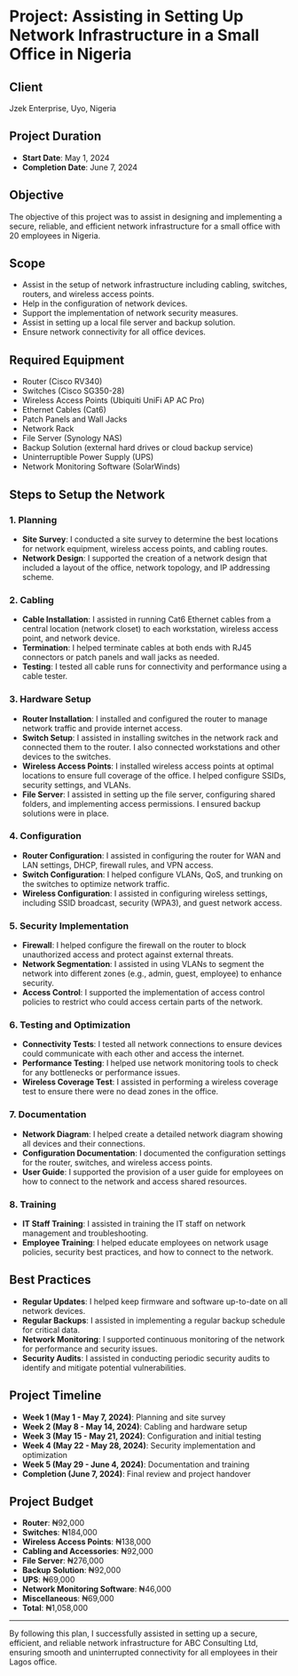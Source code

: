 # Project: Assisting in Setting Up Network Infrastructure in a Small Office in Nigeria

## Client
Jzek Enterprise, Uyo, Nigeria

## Project Duration
- **Start Date**: May 1, 2024
- **Completion Date**: June 7, 2024

## Objective
The objective of this project was to assist in designing and implementing a secure, reliable, and efficient network infrastructure for a small office with 20 employees in Nigeria.

## Scope
- Assist in the setup of network infrastructure including cabling, switches, routers, and wireless access points.
- Help in the configuration of network devices.
- Support the implementation of network security measures.
- Assist in setting up a local file server and backup solution.
- Ensure network connectivity for all office devices.

## Required Equipment
- Router (Cisco RV340)
- Switches (Cisco SG350-28)
- Wireless Access Points (Ubiquiti UniFi AP AC Pro)
- Ethernet Cables (Cat6)
- Patch Panels and Wall Jacks
- Network Rack
- File Server (Synology NAS)
- Backup Solution (external hard drives or cloud backup service)
- Uninterruptible Power Supply (UPS)
- Network Monitoring Software (SolarWinds)

## Steps to Setup the Network

### 1. Planning
- **Site Survey**: I conducted a site survey to determine the best locations for network equipment, wireless access points, and cabling routes.
- **Network Design**: I supported the creation of a network design that included a layout of the office, network topology, and IP addressing scheme.

### 2. Cabling
- **Cable Installation**: I assisted in running Cat6 Ethernet cables from a central location (network closet) to each workstation, wireless access point, and network device.
- **Termination**: I helped terminate cables at both ends with RJ45 connectors or patch panels and wall jacks as needed.
- **Testing**: I tested all cable runs for connectivity and performance using a cable tester.

### 3. Hardware Setup
- **Router Installation**: I installed and configured the router to manage network traffic and provide internet access.
- **Switch Setup**: I assisted in installing switches in the network rack and connected them to the router. I also connected workstations and other devices to the switches.
- **Wireless Access Points**: I installed wireless access points at optimal locations to ensure full coverage of the office. I helped configure SSIDs, security settings, and VLANs.
- **File Server**: I assisted in setting up the file server, configuring shared folders, and implementing access permissions. I ensured backup solutions were in place.

### 4. Configuration
- **Router Configuration**: I assisted in configuring the router for WAN and LAN settings, DHCP, firewall rules, and VPN access.
- **Switch Configuration**: I helped configure VLANs, QoS, and trunking on the switches to optimize network traffic.
- **Wireless Configuration**: I assisted in configuring wireless settings, including SSID broadcast, security (WPA3), and guest network access.

### 5. Security Implementation
- **Firewall**: I helped configure the firewall on the router to block unauthorized access and protect against external threats.
- **Network Segmentation**: I assisted in using VLANs to segment the network into different zones (e.g., admin, guest, employee) to enhance security.
- **Access Control**: I supported the implementation of access control policies to restrict who could access certain parts of the network.

### 6. Testing and Optimization
- **Connectivity Tests**: I tested all network connections to ensure devices could communicate with each other and access the internet.
- **Performance Testing**: I helped use network monitoring tools to check for any bottlenecks or performance issues.
- **Wireless Coverage Test**: I assisted in performing a wireless coverage test to ensure there were no dead zones in the office.

### 7. Documentation
- **Network Diagram**: I helped create a detailed network diagram showing all devices and their connections.
- **Configuration Documentation**: I documented the configuration settings for the router, switches, and wireless access points.
- **User Guide**: I supported the provision of a user guide for employees on how to connect to the network and access shared resources.

### 8. Training
- **IT Staff Training**: I assisted in training the IT staff on network management and troubleshooting.
- **Employee Training**: I helped educate employees on network usage policies, security best practices, and how to connect to the network.

## Best Practices
- **Regular Updates**: I helped keep firmware and software up-to-date on all network devices.
- **Regular Backups**: I assisted in implementing a regular backup schedule for critical data.
- **Network Monitoring**: I supported continuous monitoring of the network for performance and security issues.
- **Security Audits**: I assisted in conducting periodic security audits to identify and mitigate potential vulnerabilities.

## Project Timeline
- **Week 1 (May 1 - May 7, 2024)**: Planning and site survey
- **Week 2 (May 8 - May 14, 2024)**: Cabling and hardware setup
- **Week 3 (May 15 - May 21, 2024)**: Configuration and initial testing
- **Week 4 (May 22 - May 28, 2024)**: Security implementation and optimization
- **Week 5 (May 29 - June 4, 2024)**: Documentation and training
- **Completion (June 7, 2024)**: Final review and project handover

## Project Budget
- **Router**: ₦92,000
- **Switches**: ₦184,000
- **Wireless Access Points**: ₦138,000
- **Cabling and Accessories**: ₦92,000
- **File Server**: ₦276,000
- **Backup Solution**: ₦92,000
- **UPS**: ₦69,000
- **Network Monitoring Software**: ₦46,000
- **Miscellaneous**: ₦69,000
- **Total**: ₦1,058,000

---

By following this plan, I successfully assisted in setting up a secure, efficient, and reliable network infrastructure for ABC Consulting Ltd, ensuring smooth and uninterrupted connectivity for all employees in their Lagos office.

